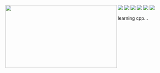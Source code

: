 ![](https://img.shields.io/badge/Python-3776AB?style=flat-square&logo=python&logoColor=white)
![](https://img.shields.io/badge/YouTube-FF0000?style=flat-square&logo=youtube&logoColor=white)
![](https://img.shields.io/badge/Windows-0078D3?style=flat-square&logo=windows&logoColor=white)
![](https://img.shields.io/badge/Ubuntu-E95420?style=flat-square&logo=ubuntu&logoColor=white)
![](https://img.shields.io/badge/Visual_Studio_Code-0078D4?style=flat-square&logo=visual%20studio%20code&logoColor=white)
![](https://img.shields.io/badge/asuna%20%E2%9D%A4-FF0000?style=flat-square)
<img src="https://c.tenor.com/Fz3fwf0ETCoAAAAC/asuna-sao.gif" width="350" height="200" align="left">
&nbsp;&nbsp;

learning cpp...
